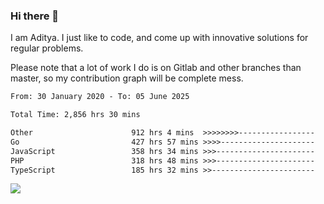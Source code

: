 ### Hi there 👋

I am Aditya. I just like to code, and come up with innovative solutions for regular problems.

Please note that a lot of work I do is on Gitlab and other branches than master, so my contribution graph will be complete mess.

<!--START_SECTION:waka-->

```txt
From: 30 January 2020 - To: 05 June 2025

Total Time: 2,856 hrs 30 mins

Other                      912 hrs 4 mins  >>>>>>>>-----------------   31.93 %
Go                         427 hrs 57 mins >>>>---------------------   14.98 %
JavaScript                 358 hrs 34 mins >>>----------------------   12.55 %
PHP                        318 hrs 48 mins >>>----------------------   11.16 %
TypeScript                 185 hrs 32 mins >>-----------------------   06.50 %
```

<!--END_SECTION:waka-->

![](https://komarev.com/ghpvc/?username=BrainBuzzer)
